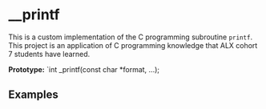 # _**_printf**
This is a custom implementation of the C programming subroutine `printf`. This project is an application of C programming knowledge that ALX cohort 7 students have learned.

**Prototype:** `int _printf(const char *format, ...);

## Examples

